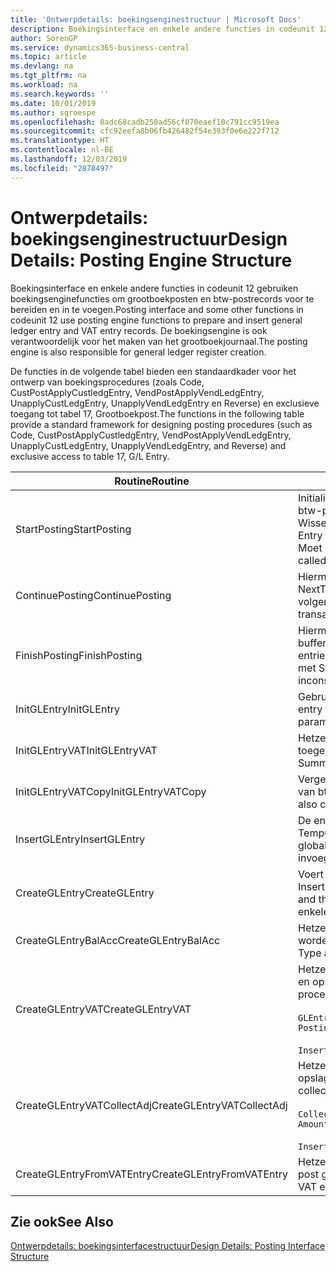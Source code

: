 ```yaml
---
title: 'Ontwerpdetails: boekingsenginestructuur | Microsoft Docs'
description: Boekingsinterface en enkele andere functies in codeunit 12 gebruiken boekingsenginefuncties om grootboekposten en btw-postrecords voor te bereiden en in te voegen. De boekingsengine is ook verantwoordelijk voor het maken van het grootboekjournaal.
author: SorenGP
ms.service: dynamics365-business-central
ms.topic: article
ms.devlang: na
ms.tgt_pltfrm: na
ms.workload: na
ms.search.keywords: ''
ms.date: 10/01/2019
ms.author: sgroespe
ms.openlocfilehash: 0adc68cadb250ad56cf070eaef10c791cc9519ea
ms.sourcegitcommit: cfc92eefa8b06fb426482f54e393f0e6e222f712
ms.translationtype: HT
ms.contentlocale: nl-BE
ms.lasthandoff: 12/03/2019
ms.locfileid: "2878497"
---
```

# <a name="design-details-posting-engine-structure"></a><span data-ttu-id="3f272-104">Ontwerpdetails: boekingsenginestructuur</span><span class="sxs-lookup"><span data-stu-id="3f272-104">Design Details: Posting Engine Structure</span></span>
<span data-ttu-id="3f272-105">Boekingsinterface en enkele andere functies in codeunit 12 gebruiken boekingsenginefuncties om grootboekposten en btw-postrecords voor te bereiden en in te voegen.</span><span class="sxs-lookup"><span data-stu-id="3f272-105">Posting interface and some other functions in codeunit 12 use posting engine functions to prepare and insert general ledger entry and VAT entry records.</span></span> <span data-ttu-id="3f272-106">De boekingsengine is ook verantwoordelijk voor het maken van het grootboekjournaal.</span><span class="sxs-lookup"><span data-stu-id="3f272-106">The posting engine is also responsible for general ledger register creation.</span></span>  
  
 <span data-ttu-id="3f272-107">De functies in de volgende tabel bieden een standaardkader voor het ontwerp van boekingsprocedures (zoals Code, CustPostApplyCustledgEntry, VendPostApplyVendLedgEntry, UnapplyCustLedgEntry, UnapplyVendLedgEntry en Reverse) en exclusieve toegang tot tabel 17, Grootboekpost.</span><span class="sxs-lookup"><span data-stu-id="3f272-107">The functions in the following table provide a standard framework for designing posting procedures (such as Code, CustPostApplyCustledgEntry, VendPostApplyVendLedgEntry, UnapplyCustLedgEntry, UnapplyVendLedgEntry, and Reverse) and exclusive access to table 17, G/L Entry.</span></span>  
  
|<span data-ttu-id="3f272-108">Routine</span><span class="sxs-lookup"><span data-stu-id="3f272-108">Routine</span></span>|<span data-ttu-id="3f272-109">Description</span><span class="sxs-lookup"><span data-stu-id="3f272-109">Description</span></span>|  
|-------------|---------------------------------------|  
|<span data-ttu-id="3f272-110">StartPosting</span><span class="sxs-lookup"><span data-stu-id="3f272-110">StartPosting</span></span>|<span data-ttu-id="3f272-111">Initialiseert boekingsbuffer TempGLEntryBuf, vergrendelt grootboekpost- en btw-posttabellen, en initialiseert Boekingsperiode, Grootboekjournaal en Wisselkoers.</span><span class="sxs-lookup"><span data-stu-id="3f272-111">Initializes posting buffer TempGLEntryBuf, locks G/L Entry and VAT Entry tables, and initializes Accounting Period, G/L Register, and Exchange Rate.</span></span> <span data-ttu-id="3f272-112">Moet slechts eenmaal worden aangeroepen, zodat NextEntryNo 0 is.</span><span class="sxs-lookup"><span data-stu-id="3f272-112">Should be called only once, then NextEntryNo is 0.</span></span>|  
|<span data-ttu-id="3f272-113">ContinuePosting</span><span class="sxs-lookup"><span data-stu-id="3f272-113">ContinuePosting</span></span>|<span data-ttu-id="3f272-114">Hiermee wordt ongerealiseerde btw voor de vorige transactietoename NextTransactionNo gecontroleerd en geboekt, en wordt het boeken van de volgende regel voorbereid.</span><span class="sxs-lookup"><span data-stu-id="3f272-114">Checks and posts unrealized VAT for previous transaction increment NextTransactionNo and prepares post of next line.</span></span>|  
|<span data-ttu-id="3f272-115">FinishPosting</span><span class="sxs-lookup"><span data-stu-id="3f272-115">FinishPosting</span></span>|<span data-ttu-id="3f272-116">Hiermee worden boekingen voltooid door grootboekposten uit de tijdelijke buffer in te voegen in de databasetabel.</span><span class="sxs-lookup"><span data-stu-id="3f272-116">Completes posting by inserting G/L entries from temporary buffer into database table.</span></span> <span data-ttu-id="3f272-117">Altijd gebruikt in combinatie met StartPosting.</span><span class="sxs-lookup"><span data-stu-id="3f272-117">Always used together with StartPosting.</span></span> <span data-ttu-id="3f272-118">Controleert op inconsistenties.</span><span class="sxs-lookup"><span data-stu-id="3f272-118">Checks for inconsistencies.</span></span>|  
|<span data-ttu-id="3f272-119">InitGLEntry</span><span class="sxs-lookup"><span data-stu-id="3f272-119">InitGLEntry</span></span>|<span data-ttu-id="3f272-120">Gebruikt om nieuwe grootboekpost te initialiseren voor</span><span class="sxs-lookup"><span data-stu-id="3f272-120">Used to initialize new G/L entry for Gen.</span></span> <span data-ttu-id="3f272-121">dagboekregel.</span><span class="sxs-lookup"><span data-stu-id="3f272-121">Jnl Line.</span></span> <span data-ttu-id="3f272-122">Retourneert GLEntry als parameter.</span><span class="sxs-lookup"><span data-stu-id="3f272-122">Returns GLEntry as parameter.</span></span>|  
|<span data-ttu-id="3f272-123">InitGLEntryVAT</span><span class="sxs-lookup"><span data-stu-id="3f272-123">InitGLEntryVAT</span></span>|<span data-ttu-id="3f272-124">Hetzelfde als InitGLEntry, maar Tegenrekeningnr. en SummarizeVAT worden ook toegewezen.</span><span class="sxs-lookup"><span data-stu-id="3f272-124">Same as InitGLEntry, but also assigns Bal. Account No. and SummarizeVAT.</span></span>|  
|<span data-ttu-id="3f272-125">InitGLEntryVATCopy</span><span class="sxs-lookup"><span data-stu-id="3f272-125">InitGLEntryVATCopy</span></span>|<span data-ttu-id="3f272-126">Vergelijkbaar met InitGLEntryVAT, maar er worden ook boekingsgroepgegevens van btw-posten vóór SummarizeVAT gekopieerd.</span><span class="sxs-lookup"><span data-stu-id="3f272-126">Similar to InitGLEntryVAT, but also copies posting groups data from VAT Entry before SummarizeVAT.</span></span>|  
|<span data-ttu-id="3f272-127">InsertGLEntry</span><span class="sxs-lookup"><span data-stu-id="3f272-127">InsertGLEntry</span></span>|<span data-ttu-id="3f272-128">De enige functie waarmee grootboekposten in de algemene tabel TempGLEntryBuf wordt ingevoegd.</span><span class="sxs-lookup"><span data-stu-id="3f272-128">The only function that inserts G/L entry into global TempGLEntryBuf table.</span></span> <span data-ttu-id="3f272-129">Deze functie altijd gebruiken voor invoegen.</span><span class="sxs-lookup"><span data-stu-id="3f272-129">Always use this function for insert.</span></span>|  
|<span data-ttu-id="3f272-130">CreateGLEntry</span><span class="sxs-lookup"><span data-stu-id="3f272-130">CreateGLEntry</span></span>|<span data-ttu-id="3f272-131">Voert een InitGLEntry uit, wijst Bedrag (Rapp.-val.) toe en voert vervolgens InsertGLEntry uit.</span><span class="sxs-lookup"><span data-stu-id="3f272-131">Performs an InitGLEntry, assigns Additional Currency Amount, and then performs InsertGLEntry.</span></span> <span data-ttu-id="3f272-132">Vervangt verschillende regels code door een enkele functieaanroep.</span><span class="sxs-lookup"><span data-stu-id="3f272-132">Replaces several lines of code with a single function call.</span></span>|  
|<span data-ttu-id="3f272-133">CreateGLEntryBalAcc</span><span class="sxs-lookup"><span data-stu-id="3f272-133">CreateGLEntryBalAcc</span></span>|<span data-ttu-id="3f272-134">Hetzelfde als CreateGLEntry, maar Tegenrekeningsoort en Tegenrekeningnr. worden ook toegewezen.</span><span class="sxs-lookup"><span data-stu-id="3f272-134">Same as CreateGLEntry, but also assigns Bal. Account Type and Bal. Account No.</span></span>|  
|<span data-ttu-id="3f272-135">CreateGLEntryVAT</span><span class="sxs-lookup"><span data-stu-id="3f272-135">CreateGLEntryVAT</span></span>|<span data-ttu-id="3f272-136">Hetzelfde als CreateGLEntry, maar met extra verwerking voor boekingsgroepen en opslag in tijdelijke btw-buffer:</span><span class="sxs-lookup"><span data-stu-id="3f272-136">Same as CreateGLEntry, but with additional processing for posting groups and saving to temporary VAT buffer:</span></span><br /><br /> `GLEntry.CopyPostingGroupsFromDtldCVBuf(DtldCVLedgEntryBuf,GenJnlLine."Gen. Posting Type");`<br /><br /> `InsertVATEntriesFromTemp(DtldCVLedgEntryBuf,GLEntry);`|  
|<span data-ttu-id="3f272-137">CreateGLEntryVATCollectAdj</span><span class="sxs-lookup"><span data-stu-id="3f272-137">CreateGLEntryVATCollectAdj</span></span>|<span data-ttu-id="3f272-138">Hetzelfde als CreateGLEntry, maar met extra verzameling van aanpassingen en opslag in tijdelijke btw-buffer:</span><span class="sxs-lookup"><span data-stu-id="3f272-138">Same as CreateGLEntry, but with additional collection of adjustments and saving to temporary VAT buffer:</span></span><br /><br /> `CollectAdjustment(AdjAmount,GLEntry.Amount,GLEntry."Additional-Currency Amount",OriginalDateSet);`<br /><br /> `InsertVATEntriesFromTemp(DtldCVLedgEntryBuf,GLEntry);`|  
|<span data-ttu-id="3f272-139">CreateGLEntryFromVATEntry</span><span class="sxs-lookup"><span data-stu-id="3f272-139">CreateGLEntryFromVATEntry</span></span>|<span data-ttu-id="3f272-140">Hetzelfde als CreateGLEntry, maar er worden ook boekingsgroepen uit Btw-post gekopieerd.</span><span class="sxs-lookup"><span data-stu-id="3f272-140">Same as CreateGLEntry, but also copies posting groups from VAT entry.</span></span>|  
  
## <a name="see-also"></a><span data-ttu-id="3f272-141">Zie ook</span><span class="sxs-lookup"><span data-stu-id="3f272-141">See Also</span></span>  
 [<span data-ttu-id="3f272-142">Ontwerpdetails: boekingsinterfacestructuur</span><span class="sxs-lookup"><span data-stu-id="3f272-142">Design Details: Posting Interface Structure</span></span>](design-details-posting-interface-structure.md)